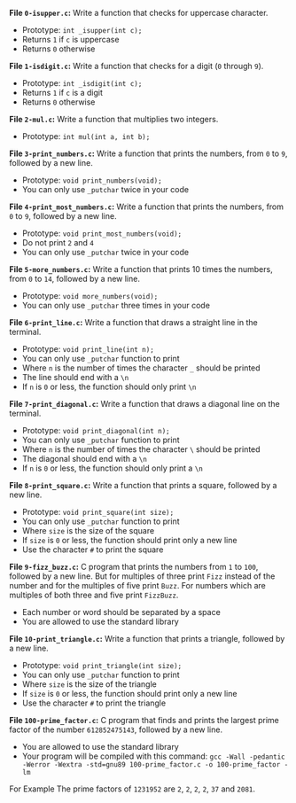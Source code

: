 **File `0-isupper.c`:** Write a function that checks for uppercase character.

-   Prototype:  `int _isupper(int c);`
-   Returns  `1`  if  `c`  is uppercase
-   Returns  `0`  otherwise

**File  `1-isdigit.c`:** Write a function that checks for a digit (`0`  through  `9`).

-   Prototype:  `int _isdigit(int c);`
-   Returns  `1`  if  `c`  is a digit
-   Returns  `0`  otherwise

**File `2-mul.c`:** Write a function that multiplies two integers.

-   Prototype:  `int mul(int a, int b);`

**File `3-print_numbers.c`:** Write a function that prints the numbers, from  `0`  to  `9`, followed by a new line.

-   Prototype:  `void print_numbers(void);`
-   You can only use  `_putchar`  twice in your code

**File `4-print_most_numbers.c`:** Write a function that prints the numbers, from  `0`  to  `9`, followed by a new line.

-   Prototype:  `void print_most_numbers(void);`
-   Do not print  `2`  and  `4`
-   You can only use  `_putchar`  twice in your code

**File `5-more_numbers.c`:** Write a function that prints 10 times the numbers, from  `0`  to  `14`, followed by a new line.

-   Prototype:  `void more_numbers(void);`
-   You can only use  `_putchar`  three times in your code

**File `6-print_line.c`:** Write a function that draws a straight line in the terminal.

-   Prototype:  `void print_line(int n);`
-   You can only use  `_putchar`  function to print
-   Where  `n`  is the number of times the character  `_`  should be printed
-   The line should end with a  `\n`
-   If  `n`  is  `0`  or less, the function should only print  `\n`

**File `7-print_diagonal.c`:** Write a function that draws a diagonal line on the terminal.

-   Prototype:  `void print_diagonal(int n);`
-   You can only use  `_putchar`  function to print
-   Where  `n`  is the number of times the character  `\`  should be printed
-   The diagonal should end with a  `\n`
-   If  `n`  is  `0`  or less, the function should only print a  `\n`

**File `8-print_square.c`:** Write a function that prints a square, followed by a new line.

-   Prototype:  `void print_square(int size);`
-   You can only use  `_putchar`  function to print
-   Where  `size`  is the size of the square
-   If  `size`  is  `0`  or less, the function should print only a new line
-   Use the character  `#`  to print the square

**File `9-fizz_buzz.c`:** C program that prints the numbers from  `1`  to  `100`, followed by a new line. But for multiples of three print  `Fizz`  instead of the number and for the multiples of five print  `Buzz`. For numbers which are multiples of both three and five print  `FizzBuzz`.

-   Each number or word should be separated by a space
-   You are allowed to use the standard library

**File `10-print_triangle.c`:** Write a function that prints a triangle, followed by a new line.

-   Prototype:  `void print_triangle(int size);`
-   You can only use  `_putchar`  function to print
-   Where  `size`  is the size of the triangle
-   If  `size`  is  `0`  or less, the function should print only a new line
-   Use the character  `#`  to print the triangle

**File `100-prime_factor.c`:** C program that finds and prints the largest prime factor of the number  `612852475143`, followed by a new line.

 -   You are allowed to use the standard library
 -   Your program will be compiled with this command:  `gcc -Wall -pedantic -Werror -Wextra -std=gnu89 100-prime_factor.c -o 100-prime_factor -lm`

For Example
The prime factors of `1231952` are `2`, `2`, `2`, `2`, `37` and `2081`.
